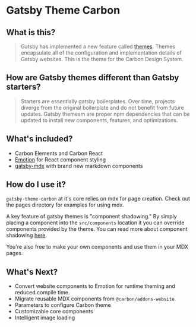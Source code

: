 # Gatsby Theme Carbon

## What is this?

> Gatsby has implemented a new feature called [themes](https://www.gatsbyjs.org/docs/themes/). Themes encapsulate all of the configuration and implementation details of Gatsby websites. This is the theme for the Carbon Design System.

## How are Gatsby themes different than Gatsby starters?

> Starters are essentially gatsby boilerplates. Over time, projects diverge from the original boilerplate and do not benefit from future updates. Gatsby themesm are proper npm dependencies that can be updated to install new components, features, and optimizations.

## What's included?

- Carbon Elements and Carbon React
- [Emotion](https://emotion.sh) for React component styling
- [gatsby-mdx](https://gatsby-mdx.netlify.com/) with brand new markdown components

## How do I use it?

`gatsby-theme-carbon` at it's core relies on mdx for page creation. Check out the pages directory for examples for using mdx.

A key feature of gatsby themes is "component shadowing." By simply placing a component into the `src/components` location it you can override components provided by the theme. You can read more about component shadowing [here](https://www.gatsbyjs.org/docs/themes/api-reference#component-shadowing).

You're also free to make your own components and use them in your MDX pages.

## What's Next?

- Convert website components to Emotion for runtime theming and reduced compile time.
- Migrate reusable MDX components from `@carbon/addons-website`
- Parameters to configure Carbon theme
- Customizable core components
- Intelligent image loading
